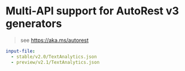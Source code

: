 # Multi-API support for AutoRest v3 generators

> see https://aka.ms/autorest

``` yaml $(enable-multi-api)
input-file:
  - stable/v2.0/TextAnalytics.json
  - preview/v2.1/TextAnalytics.json
```

